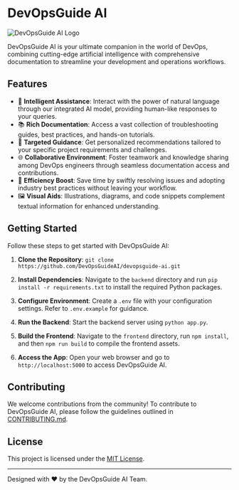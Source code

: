 # DevOpsGuide AI

![DevOpsGuide AI Logo](./static/images/devopsguide-ai-logo.png)

DevOpsGuide AI is your ultimate companion in the world of DevOps, combining cutting-edge artificial intelligence with comprehensive documentation to streamline your development and operations workflows.

## Features

- 🤖 **Intelligent Assistance**: Interact with the power of natural language through our integrated AI model, providing human-like responses to your queries.
- 📚 **Rich Documentation**: Access a vast collection of troubleshooting guides, best practices, and hands-on tutorials.
- 🎯 **Targeted Guidance**: Get personalized recommendations tailored to your specific project requirements and challenges.
- 🌐 **Collaborative Environment**: Foster teamwork and knowledge sharing among DevOps engineers through seamless documentation access and contributions.
- 🚀 **Efficiency Boost**: Save time by swiftly resolving issues and adopting industry best practices without leaving your workflow.
- 🖼️ **Visual Aids**: Illustrations, diagrams, and code snippets complement textual information for enhanced understanding.

## Getting Started

Follow these steps to get started with DevOpsGuide AI:

1. **Clone the Repository**: `git clone https://github.com/DevOpsGuideAI/devopsguide-ai.git`

2. **Install Dependencies**: Navigate to the `backend` directory and run `pip install -r requirements.txt` to install the required Python packages.

3. **Configure Environment**: Create a `.env` file with your configuration settings. Refer to `.env.example` for guidance.

4. **Run the Backend**: Start the backend server using `python app.py`.

5. **Build the Frontend**: Navigate to the `frontend` directory, run `npm install`, and then `npm run build` to compile the frontend assets.

6. **Access the App**: Open your web browser and go to `http://localhost:5000` to access DevOpsGuide AI.

## Contributing

We welcome contributions from the community! To contribute to DevOpsGuide AI, please follow the guidelines outlined in [CONTRIBUTING.md](./CONTRIBUTING.md).

## License

This project is licensed under the [MIT License](./LICENSE).

---

Designed with ❤️ by the DevOpsGuide AI Team.
